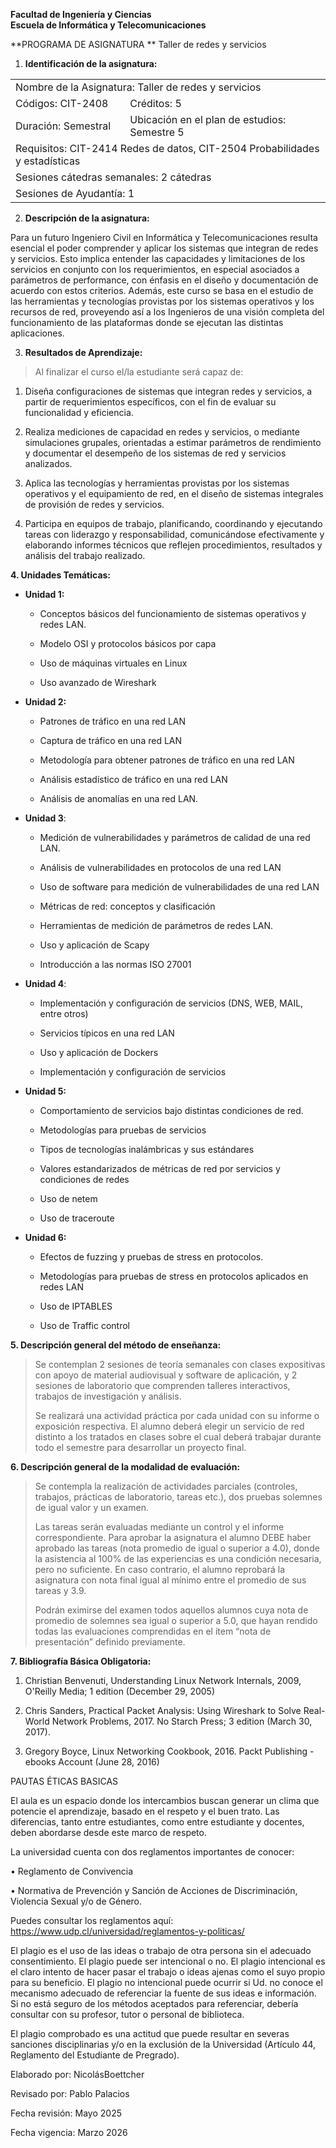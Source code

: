 **Facultad de Ingeniería y Ciencias  
Escuela de Informática y Telecomunicaciones**

**PROGRAMA DE ASIGNATURA  **
Taller de redes y servicios

1.  **Identificación de la asignatura:**

<table>
<colgroup>
<col style="width: 36%" />
<col style="width: 63%" />
</colgroup>
<tbody>
<tr>
<td colspan="2" style="text-align: left;">Nombre de la Asignatura:
Taller de redes y servicios</td>
</tr>
<tr>
<td style="text-align: left;">Códigos: CIT-2408</td>
<td style="text-align: left;">Créditos: 5</td>
</tr>
<tr>
<td style="text-align: left;">Duración: Semestral</td>
<td style="text-align: left;">Ubicación en el plan de estudios: Semestre
5</td>
</tr>
<tr>
<td colspan="2" style="text-align: left;">Requisitos: CIT-2414 Redes de
datos, CIT-2504 Probabilidades y estadísticas</td>
</tr>
<tr>
<td colspan="2" style="text-align: left;">Sesiones cátedras semanales: 2
cátedras</td>
</tr>
<tr>
<td colspan="2" style="text-align: left;">Sesiones de Ayudantía: 1</td>
</tr>
</tbody>
</table>

2.  **Descripción de la asignatura:**

Para un futuro Ingeniero Civil en Informática y Telecomunicaciones
resulta esencial el poder comprender y aplicar los sistemas que integran
de redes y servicios. Esto implica entender las capacidades y
limitaciones de los servicios en conjunto con los requerimientos, en
especial asociados a parámetros de performance, con énfasis en el diseño
y documentación de acuerdo con estos criterios. Además, este curso se
basa en el estudio de las herramientas y tecnologías provistas por los
sistemas operativos y los recursos de red, proveyendo así a los
Ingenieros de una visión completa del funcionamiento de las plataformas
donde se ejecutan las distintas aplicaciones.

3.  **Resultados de Aprendizaje:**

> Al finalizar el curso el/la estudiante será capaz de:

1.  Diseña configuraciones de sistemas que integran redes y servicios, a
    partir de requerimientos específicos, con el fin de evaluar su
    funcionalidad y eficiencia.

2.  Realiza mediciones de capacidad en redes y servicios, o mediante
    simulaciones grupales, orientadas a estimar parámetros de
    rendimiento y documentar el desempeño de los sistemas de red y
    servicios analizados.

3.  Aplica las tecnologías y herramientas provistas por los sistemas
    operativos y el equipamiento de red, en el diseño de sistemas
    integrales de provisión de redes y servicios.

4.  Participa en equipos de trabajo, planificando, coordinando y
    ejecutando tareas con liderazgo y responsabilidad, comunicándose
    efectivamente y elaborando informes técnicos que reflejen
    procedimientos, resultados y análisis del trabajo realizado.

**4. Unidades Temáticas:**

- **Unidad 1:**

  - Conceptos básicos del funcionamiento de sistemas operativos y redes
    LAN.

  - Modelo OSI y protocolos básicos por capa

  - Uso de máquinas virtuales en Linux

  - Uso avanzado de Wireshark

- **Unidad 2:**

  - Patrones de tráfico en una red LAN

  - Captura de tráfico en una red LAN

  - Metodología para obtener patrones de tráfico en una red LAN

  - Análisis estadístico de tráfico en una red LAN

  - Análisis de anomalías en una red LAN.

- **Unidad 3**:

  - Medición de vulnerabilidades y parámetros de calidad de una red LAN.

  - Análisis de vulnerabilidades en protocolos de una red LAN

  - Uso de software para medición de vulnerabilidades de una red LAN

  - Métricas de red: conceptos y clasificación

  - Herramientas de medición de parámetros de redes LAN.

  - Uso y aplicación de Scapy

  - Introducción a las normas ISO 27001

- **Unidad 4**:

  - Implementación y configuración de servicios (DNS, WEB, MAIL, entre
    otros)

  - Servicios típicos en una red LAN

  - Uso y aplicación de Dockers

  - Implementación y configuración de servicios

- **Unidad 5:**

  - Comportamiento de servicios bajo distintas condiciones de red.

  - Metodologías para pruebas de servicios

  - Tipos de tecnologías inalámbricas y sus estándares

  - Valores estandarizados de métricas de red por servicios y
    condiciones de redes

  - Uso de netem

  - Uso de traceroute

- **Unidad 6:**

  - Efectos de fuzzing y pruebas de stress en protocolos.

  - Metodologías para pruebas de stress en protocolos aplicados en redes
    LAN

  - Uso de IPTABLES

  - Uso de Traffic control

**5. Descripción general del método de enseñanza:**

> Se contemplan 2 sesiones de teoría semanales con clases expositivas
> con apoyo de material audiovisual y software de aplicación, y 2
> sesiones de laboratorio que comprenden talleres interactivos, trabajos
> de investigación y análisis.
>
> Se realizará una actividad práctica por cada unidad con su informe o
> exposición respectiva. El alumno deberá elegir un servicio de red
> distinto a los tratados en clases sobre el cual deberá trabajar
> durante todo el semestre para desarrollar un proyecto final.

**6. Descripción general de la modalidad de evaluación:**

> Se contempla la realización de actividades parciales (controles,
> trabajos, prácticas de laboratorio, tareas etc.), dos pruebas solemnes
> de igual valor y un examen.
>
> Las tareas serán evaluadas mediante un control y el informe
> correspondiente. Para aprobar la asignatura el alumno DEBE haber
> aprobado las tareas (nota promedio de igual o superior a 4.0), donde
> la asistencia al 100% de las experiencias es una condición necesaria,
> pero no suficiente. En caso contrario, el alumno reprobará la
> asignatura con nota final igual al mínimo entre el promedio de sus
> tareas y 3.9.
>
> Podrán eximirse del examen todos aquellos alumnos cuya nota de
> promedio de solemnes sea igual o superior a 5.0, que hayan rendido
> todas las evaluaciones comprendidas en el ítem “nota de presentación”
> definido previamente.

**7. Bibliografía Básica Obligatoria:**

1.  Christian Benvenuti, Understanding Linux Network Internals, 2009,
    O'Reilly Media; 1 edition (December 29, 2005)

2.  Chris Sanders, Practical Packet Analysis: Using Wireshark to Solve
    Real-World Network Problems, 2017. No Starch Press; 3 edition (March
    30, 2017).

3.  Gregory Boyce, Linux Networking Cookbook, 2016. Packt Publishing -
    ebooks Account (June 28, 2016)

PAUTAS ÉTICAS BASICAS

El aula es un espacio donde los intercambios buscan generar un clima que
potencie el aprendizaje, basado en el respeto y el buen trato. Las
diferencias, tanto entre estudiantes, como entre estudiante y docentes,
deben abordarse desde este marco de respeto.

La universidad cuenta con dos reglamentos importantes de conocer:

• Reglamento de Convivencia

• Normativa de Prevención y Sanción de Acciones de Discriminación,
Violencia Sexual y/o de Género.

Puedes consultar los reglamentos aquí:
https://www.udp.cl/universidad/reglamentos-y-politicas/

El plagio es el uso de las ideas o trabajo de otra persona sin el
adecuado consentimiento. El plagio puede ser intencional o no. El plagio
intencional es el claro intento de hacer pasar el trabajo o ideas ajenas
como el suyo propio para su beneficio. El plagio no intencional puede
ocurrir si Ud. no conoce el mecanismo adecuado de referenciar la fuente
de sus ideas e información. Si no está seguro de los métodos aceptados
para referenciar, debería consultar con su profesor, tutor o personal de
biblioteca.

El plagio comprobado es una actitud que puede resultar en severas
sanciones disciplinarias y/o en la exclusión de la Universidad (Artículo
44, Reglamento del Estudiante de Pregrado).

Elaborado por: NicolásBoettcher

Revisado por: Pablo Palacios

Fecha revisión: Mayo 2025

Fecha vigencia: Marzo 2026
